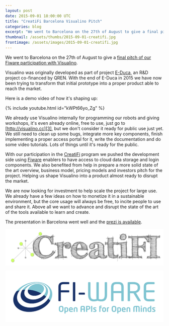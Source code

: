 ```yaml
---
layout: post
date: 2015-09-01 18:00:00 UTC
title: "CreatiFi Barcelona Visualino Pitch"
categories: blog
excerpt: "We went to Barcelona on the 27th of August to give a final pitch of our Fiware participation with Visualino."
thumbnail: /assets/thumbs/2015-09-01-creatifi.jpg
frontimage: /assets/images/2015-09-01-creatifi.jpg
---
```


We went to Barcelona on the 27th of August to give a [final pitch of our Fiware participation with Visualino][1].

Visualino was originally developed as part of project [E-Duca][6], an R&D project co-financed by QREN. With the end of E-Duca in 2015 we have now been trying to transform that initial prototype into a proper product able to reach the market.

Here is a demo video of how it's shaping up:

{% include youtube.html id="kWPt66yo_Zg" %}

We already use Visualino internally for programming our robots and giving workshops, it's even already online, free to use, just go to [http://visualino.cc][3], but we don't consider it ready for public use just yet. We still need to clean up some bugs, integrate more key components, finish implementing a proper access portal for it, write the documentation and do some video tutorials. Lots of things until it's ready for the public.

With our participation in the [CreatiFi][4] program we pushed the development side using [Fiware][5] enablers to have access to cloud data storage and login components. We also benefited from help in prepare a more solid state of the art overview, business model, pricing models and investors pitch for the project. Helping us shape Visualino into a product almost ready to disrupt the market.

We are now looking for investment to help scale the project for large use. We already have a few ideas on how to monetize it in a sustainable environment, but the core usage will always be free, to incite people to use and share it. Above all we want to advance and disrupt the state of the art of the tools available to learn and create.

The presentation in Barcelona went well and the [prezi is available][2].

![](/assets/images/2015-09-01-creatifi.jpg)

![](/assets/images/2015-09-01-fiware.png)

[1]: http://www.creatifi.eu/creatifi-open-call-1-final-pitching-days/
[2]: https://prezi.com/4ioso59syoi0/born/
[3]: http://visualino.cc
[4]: http://creatifi.eu
[5]: https://www.fiware.org/
[6]: http://e-duca.cc